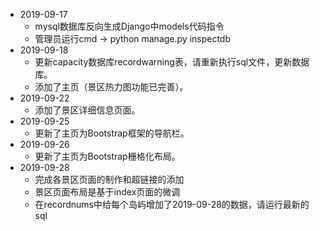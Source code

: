 + 2019-09-17
  + mysql数据库反向生成Django中models代码指令
  + 管理员运行cmd -> python manage.py inspectdb
+ 2019-09-18
  + 更新capacity数据库recordwarning表，请重新执行sql文件，更新数据库。
  + 添加了主页（景区热力图功能已完善）。
+ 2019-09-22
  + 添加了景区详细信息页面。
+ 2019-09-25
  + 更新了主页为Bootstrap框架的导航栏。
+ 2019-09-26
  + 更新了主页为Bootstrap栅格化布局。
+ 2019-09-28
  + 完成各景区页面的制作和超链接的添加
  + 景区页面布局是基于index页面的微调  
  + 在recordnums中给每个岛屿增加了2019-09-28的数据，请运行最新的sql
